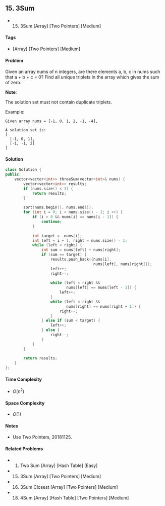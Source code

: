 ## 15. 3Sum
- 15. 3Sum [Array] [Two Pointers] [Medium]

#### Tags
- [Array] [Two Pointers] [Medium]

#### Problem
Given an array nums of n integers, are there elements a, b, c in nums such that a + b + c = 0? Find all unique triplets in the array which gives the sum of zero.

**Note**:

The solution set must not contain duplicate triplets.

Example:

    Given array nums = [-1, 0, 1, 2, -1, -4],

    A solution set is:
    [
      [-1, 0, 1],
      [-1, -1, 2]
    ]

#### Solution
``` C++
class Solution {
public:
    vector<vector<int>> threeSum(vector<int>& nums) {
        vector<vector<int>> results;
        if (nums.size() < 3) {
            return results;
        }
        
        sort(nums.begin(), nums.end());
        for (int i = 0; i < nums.size() - 2; i ++) {
            if (i > 0 && nums[i] == nums[i - 1]) {
                continue;
            }
            
            int target = -nums[i];
            int left = i + 1, right = nums.size() - 1;
            while (left < right) {
                int sum = nums[left] + nums[right];
                if (sum == target) {
                    results.push_back({nums[i], 
                                       nums[left], nums[right]});
                    left++;
                    right--;
                    
                    while (left < right && 
                           nums[left] == nums[left - 1]) {
                        left++;
                    }
                    while (left < right && 
                           nums[right] == nums[right + 1]) {
                        right--;
                    }
                } else if (sum < target) {
                    left++;
                } else {
                    right--;
                }
            }
        }
        
        return results;
    }
};
```

#### Time Complexity
- $O(n^2)$

#### Space Complexity
- $O(1)$

#### Notes
- Use Two Pointers, 20181125.

#### Related Problems
- 1. Two Sum [Array] [Hash Table] [Easy]
- 15. 3Sum [Array] [Two Pointers] [Medium]
- 16. 3Sum Closest [Array] [Two Pointers] [Medium]
- 18. 4Sum [Array] [Hash Table] [Two Pointers] [Medium]
